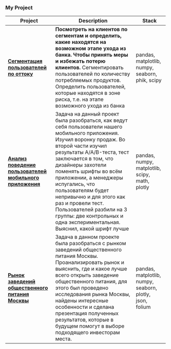 ### My Project


| Project | Description | Stack |
| --- | --- | --- |
| [**Сегментация пользователей по оттоку**](https://github.com/popoveg/Data_Analysis/blob/main/Final_Project/Final_Project.ipynb)  | **Посмотреть на клиентов по сегментам и определить, какие находятся на возможном этапе ухода из банка. Чтобы принять меры и избежать потерю клиентов.** Сегментировать пользователей по количеству потребляемых продуктов. Определить пользователей, которые находятся в зоне риска, т.е. на этапе возможного ухода из банка | pandas, matplotlib, numpy, seaborn, phik, scipy |
| [**Анализ поведение пользователей мобильного приложения**](https://github.com/popoveg/Data_Analysis/blob/main/Mobile_app/Mobile_app.ipynb) | Задача на данный проект была разобраться, как ведут себя пользователи нашего мобильного приложения. Изучил воронку продаж. Во второй части изучил результаты A/A/B-теста, тест заключается в том, что дизайнеры захотели поменять шрифты во всём приложении, а менеджеры испугались, что пользователям будет непривычно и для этого как раз и провели тест. Пользователей разбили на 3 группы: две контрольных и одна экспериментальная. Выяснил, какой шрифт лучше | pandas, numpy, matplotlib, scipy, math, plotly |
| [**Рынок заведений общественного питания Москвы**](https://github.com/popoveg/Data_Analysis/blob/main/Final_Project/Final_Project.ipynb)  | Задача в данном проекте была разобраться с рынком заведений общественного питания Москвы. Проанализировать рынок и выяснить, где и какое лучше всего открыть заведение общественного питания, для этого был проведено исследования рынка Москвы, найдены интересные особенности и сделана презентация полученных результатов, которые в будущем помогут в выборе подходящего инвесторам места.| pandas, matplotlib, numpy, seaborn, plotly, json, folium  |


